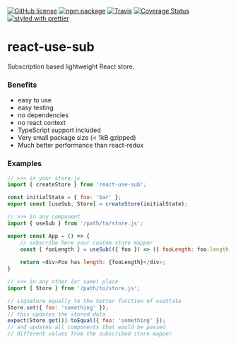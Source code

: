 [![GitHub license][license-image]][license-url]
[![npm package][npm-image]][npm-url] 
[![Travis][build-image]][build-url]
[![Coverage Status][coveralls-image]][coveralls-url]
[![styled with prettier][prettier-image]][prettier-url]

# react-use-sub

Subscription based lightweight React store.

### Benefits
- easy to use
- easy testing
- no dependencies
- no react context
- TypeScript support included
- Very small package size (< 1kB gzipped)
- Much better performance than react-redux

### Examples
```js
// >>> in your store.js
import { createStore } from 'react-use-sub';

const initialState = { foo: 'bar' };
export const [useSub, Store] = createStore(initialState);

// >>> in any component
import { useSub } from '/path/to/store.js';

export const App = () => {
    // subscribe here your custom store mapper
    const { fooLength } = useSub(({ foo }) => ({ fooLength: foo.length }));
    
    return <div>Foo has length: {fooLength}</div>;
}

// >>> in any other (or same) place
import { Store } from '/path/to/store.js';

// signature equally to the Setter function of useState
Store.set({ foo: 'something' });
// this updates the stored data
expect(Store.get()).toEqual({ foo: 'something' });
// and updates all components that would be passed
// different values from the subscribed store mapper
```

[license-image]: https://img.shields.io/badge/license-MIT-blue.svg
[license-url]: https://github.com/fdc-viktor-luft/react-use-sub/blob/master/LICENSE
[build-image]: https://img.shields.io/travis/fdc-viktor-luft/react-use-sub/master.svg?style=flat-square
[build-url]: https://travis-ci.org/fdc-viktor-luft/react-use-sub
[npm-image]: https://img.shields.io/npm/v/react-use-sub.svg?style=flat-square
[npm-url]: https://www.npmjs.org/package/react-use-sub
[coveralls-image]: https://coveralls.io/repos/github/fdc-viktor-luft/react-use-sub/badge.svg?branch=master
[coveralls-url]: https://coveralls.io/github/fdc-viktor-luft/react-use-sub?branch=master
[prettier-image]: https://img.shields.io/badge/styled_with-prettier-ff69b4.svg
[prettier-url]: https://github.com/prettier/prettier

